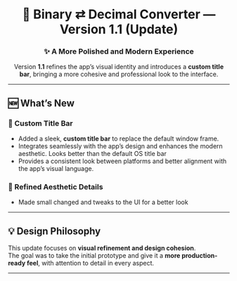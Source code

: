 <div align="center">
  
# 🧮 Binary ⇄ Decimal Converter — Version 1.1 (Update)

### ✨ A More Polished and Modern Experience  
Version **1.1** refines the app’s visual identity and introduces a **custom title bar**, bringing a more cohesive and professional look to the interface.

</div>

---

## 🆕 What’s New

### 🧭 Custom Title Bar
- Added a sleek, **custom title bar** to replace the default window frame.
- Integrates seamlessly with the app’s design and enhances the modern aesthetic. Looks better than the default OS title bar
- Provides a consistent look between platforms and better alignment with the app’s visual language.

### 🎨 Refined Aesthetic Details
- Made small changed and tweaks to the UI for a better look

---

## 💡 Design Philosophy
This update focuses on **visual refinement and design cohesion**.  
The goal was to take the initial prototype and give it a **more production-ready feel**, with attention to detail in every aspect.

---
